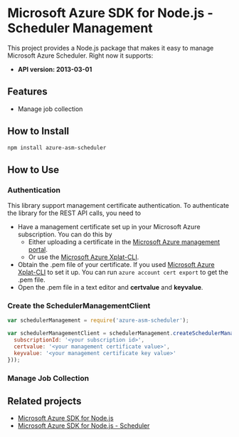 # Microsoft Azure SDK for Node.js - Scheduler Management

This project provides a Node.js package that makes it easy to manage Microsoft Azure Scheduler. Right now it supports:
- **API version: 2013-03-01**

## Features

- Manage job collection

## How to Install

```bash
npm install azure-asm-scheduler
```

## How to Use

### Authentication

This library support management certificate authentication. To authenticate the library for the REST API calls, you need to
* Have a management certificate set up in your Microsoft Azure subscription. You can do this by
  * Either uploading a certificate in the [Microsoft Azure management portal](https://manage.windowsazure.com).
  * Or use the [Microsoft Azure Xplat-CLI](https://github.com/Azure/azure-xplat-cli).
* Obtain the .pem file of your certificate. If you used [Microsoft Azure Xplat-CLI](https://github.com/Azure/azure-xplat-cli) to set it up. You can run ``azure account cert export`` to get the .pem file.
* Open the .pem file in a text editor and **certvalue** and **keyvalue**.

### Create the SchedulerManagementClient

```javascript
var schedulerManagement = require('azure-asm-scheduler');

var schedulerManagementClient = schedulerManagement.createSchedulerManagementClient(schedulerManagement.createCloudCertificateCredentials({
  subscriptionId: '<your subscription id>',
  certvalue: '<your management certificate value>',
  keyvalue: '<your management certificate key value>'
}));
```

### Manage Job Collection

## Related projects

- [Microsoft Azure SDK for Node.js](https://github.com/WindowsAzure/azure-sdk-for-node)
- [Microsoft Azure SDK for Node.js - Scheduler](https://github.com/WindowsAzure/azure-sdk-for-node/tree/master/lib/services/scheduler)
